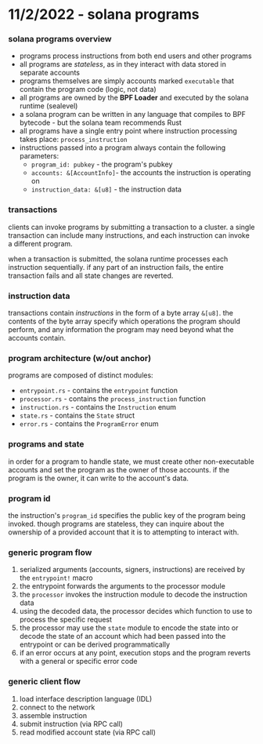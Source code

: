 # 11/2/2022 - solana programs

### solana programs overview
* programs process instructions from both end users and other programs
* all programs are *stateless*, as in they interact with data stored in separate accounts
* programs themselves are simply accounts marked `executable` that contain the program code (logic, not data)
* all programs are owned by the **BPF Loader** and executed by the solana runtime (sealevel)
* a solana program can be written in any language that compiles to BPF bytecode - but the solana team recommends Rust
* all programs have a single entry point where instruction processing takes place: `process_instruction`
* instructions passed into a program always contain the following parameters:
    * `program_id: pubkey` - the program's pubkey
    * `accounts: &[AccountInfo]`-  the accounts the instruction is operating on
    * `instruction_data: &[u8]` - the instruction data

### transactions
clients can invoke programs by submitting a transaction to a cluster. a single transaction can include many instructions, and each instruction can invoke a different program. 

when a transaction is submitted, the solana runtime processes each instruction sequentially. if any part of an instruction fails, the entire transaction fails and all state changes are reverted.

### instruction data
transactions contain *instructions* in the form of a byte array `&[u8]`. the contents of the byte array specify which operations the program should perform, and any information the program may need beyond what the accounts contain. 

### program architecture (w/out anchor)
programs are composed of distinct modules:
* `entrypoint.rs` - contains the `entrypoint` function
* `processor.rs` - contains the `process_instruction` function
* `instruction.rs` - contains the `Instruction` enum
* `state.rs` - contains the `State` struct
* `error.rs` - contains the `ProgramError` enum

### programs and state
in order for a program to handle state, we must create other non-executable accounts and set the program as the owner of those accounts. if the program is the owner, it can write to the account's data.

### program id
the instruction's `program_id` specifies the public key of the program being invoked. though programs are stateless, they can inquire about the ownership of a provided account that it is to attempting to interact with.

### generic program flow
1. serialized arguments (accounts, signers, instructions) are received by the `entrypoint!` macro
2. the entrypoint forwards the arguments to the processor module
3. the `processor` invokes the instruction module to decode the instruction data
4. using the decoded data, the processor decides which function to use to process the specific request
5. the processor may use the `state` module to encode the state into or decode the state of an account which had been passed into the entrypoint or can be derived programmatically
6. if an error occurs at any point, execution stops and the program reverts with a general or specific error code

### generic client flow
1. load interface description language (IDL)
2. connect to the network
3. assemble instruction
4. submit instruction (via RPC call)
5. read modified account state (via RPC call)
